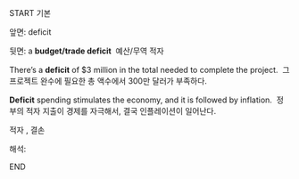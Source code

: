 START
기본

앞면:
deficit


뒷면:
a **budget/trade deficit** 
예산/무역 적자

There’s a **deficit** of $3 million in the total needed to complete the project. 
그 프로젝트 완수에 필요한 총 액수에서 300만 달러가 부족하다.

**Deficit** spending stimulates the economy, and it is followed by inflation. 
정부의 적자 지출이 경제를 자극해서, 결국 인플레이션이 일어난다.

적자 , 결손

해석:
<!--ID: 1740535758588-->
END